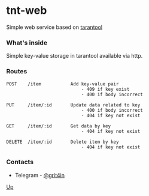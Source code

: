 # tnt-web
Simple web service based on [tarantool](https://www.tarantool.io/en/doc/latest/getting_started/)

### What's inside

Simple key-value storage in tarantool available via http.


### Routes

```
POST    /item           Add key-value pair
                            - 409 if key exist
                            - 400 if body incorrect

PUT     /item/:id       Update data related to key
                            - 400 if body incorrect
                            - 404 if key not exist

GET     /item/:id       Get data by key
                            - 404 if key not exist

DELETE  /item/:id       Delete item by key
                            - 404 if key not exist
```


### Contacts

- Telegram - [@grit4in](https://t.me/grit4in)

[Up](#tnt-web)
